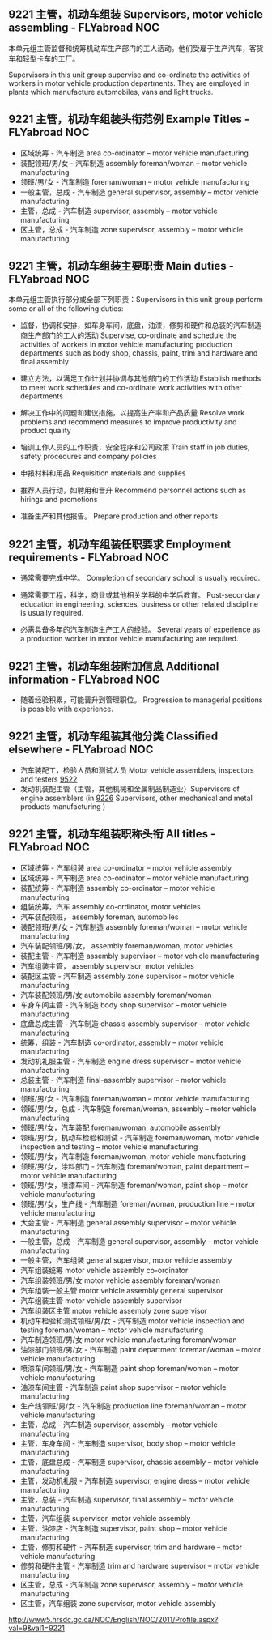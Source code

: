 ## 9221 主管，机动车组装 Supervisors, motor vehicle assembling - FLYabroad NOC

本单元组主管监督和统筹机动车生产部门的工人活动。他们受雇于生产汽车，客货车和轻型卡车的工厂。

Supervisors in this unit group supervise and co-ordinate the activities of workers in motor vehicle production departments. They are employed in plants which manufacture automobiles, vans and light trucks.

## 9221 主管，机动车组装头衔范例 Example Titles - FLYabroad NOC

* 区域统筹 - 汽车制造 area co-ordinator – motor vehicle manufacturing
* 装配领班/男/女 - 汽车制造 assembly foreman/woman – motor vehicle manufacturing
* 领班/男/女 - 汽车制造 foreman/woman – motor vehicle manufacturing
* 一般主管，总成 - 汽车制造 general supervisor, assembly – motor vehicle manufacturing
* 主管，总成 - 汽车制造 supervisor, assembly – motor vehicle manufacturing
* 区主管，总成 - 汽车制造 zone supervisor, assembly – motor vehicle manufacturing

## 9221 主管，机动车组装主要职责 Main duties - FLYabroad NOC

本单元组主管执行部分或全部下列职责：Supervisors in this unit group perform some or all of the following duties:

* 监督，协调和安排，如车身车间，底盘，油漆，修剪和硬件和总装的汽车制造商生产部门的工人的活动
Supervise, co-ordinate and schedule the activities of workers in motor vehicle manufacturing production departments such as body shop, chassis, paint, trim and hardware and final assembly

* 建立方法，以满足工作计划并协调与其他部门的工作活动
Establish methods to meet work schedules and co-ordinate work activities with other departments

* 解决工作中的问题和建议措施，以提高生产率和产品质量
Resolve work problems and recommend measures to improve productivity and product quality

* 培训工作人员的工作职责，安全程序和公司政策
Train staff in job duties, safety procedures and company policies

* 申报材料和用品
Requisition materials and supplies

* 推荐人员行动，如聘用和晋升
Recommend personnel actions such as hirings and promotions

* 准备生产和其他报告。
Prepare production and other reports.

## 9221 主管，机动车组装任职要求 Employment requirements - FLYabroad NOC

* 通常需要完成中学。
Completion of secondary school is usually required.

* 通常需要工程，科学，商业或其他相关学科的中学后教育。
Post-secondary education in engineering, sciences, business or other related discipline is usually required.

* 必需具备多年的汽车制造生产工人的经验。
Several years of experience as a production worker in motor vehicle manufacturing are required.

## 9221 主管，机动车组装附加信息 Additional information - FLYabroad NOC

* 随着经验积累，可能晋升到管理职位。
Progression to managerial positions is possible with experience.

## 9221 主管，机动车组装其他分类 Classified elsewhere - FLYabroad NOC

* 汽车装配工，检验人员和测试人员 Motor vehicle assemblers, inspectors and testers [9522](9522)
* 发动机装配主管（主管，其他机械和金属制品制造业）Supervisors of engine assemblers (in [9226](9226) Supervisors, other mechanical and metal products manufacturing )

## 9221 主管，机动车组装职称头衔 All titles - FLYabroad NOC

* 区域统筹 - 汽车组装 area co-ordinator – motor vehicle assembly
* 区域统筹 - 汽车制造 area co-ordinator – motor vehicle manufacturing
* 装配统筹 - 汽车制造 assembly co-ordinator – motor vehicle manufacturing
* 组装统筹，汽车 assembly co-ordinator, motor vehicles
* 汽车装配领班， assembly foreman, automobiles
* 装配领班/男/女 - 汽车制造 assembly foreman/woman – motor vehicle manufacturing
* 汽车装配领班/男/女， assembly foreman/woman, motor vehicles
* 装配主管 - 汽车制造 assembly supervisor – motor vehicle manufacturing
* 汽车组装主管， assembly supervisor, motor vehicles
* 装配区主管 - 汽车制造 assembly zone supervisor – motor vehicle manufacturing
* 汽车装配领班/男/女 automobile assembly foreman/woman
* 车身车间主管 - 汽车制造 body shop supervisor – motor vehicle manufacturing
* 底盘总成主管 - 汽车制造 chassis assembly supervisor – motor vehicle manufacturing
* 统筹，组装 - 汽车制造 co-ordinator, assembly – motor vehicle manufacturing
* 发动机礼服主管 - 汽车制造 engine dress supervisor – motor vehicle manufacturing
* 总装主管 - 汽车制造 final-assembly supervisor – motor vehicle manufacturing
* 领班/男/女 - 汽车制造 foreman/woman – motor vehicle manufacturing
* 领班/男/女，总成 - 汽车制造 foreman/woman, assembly – motor vehicle manufacturing
* 领班/男/女，汽车装配 foreman/woman, automobile assembly
* 领班/男/女，机动车检验和测试 - 汽车制造 foreman/woman, motor vehicle inspection and testing – motor vehicle manufacturing
* 领班/男/女，汽车制造 foreman/woman, motor vehicle manufacturing
* 领班/男/女，涂料部门 - 汽车制造 foreman/woman, paint department – motor vehicle manufacturing
* 领班/男/女，喷漆车间 - 汽车制造 foreman/woman, paint shop – motor vehicle manufacturing
* 领班/男/女，生产线 - 汽车制造 foreman/woman, production line – motor vehicle manufacturing
* 大会主管 - 汽车制造 general assembly supervisor – motor vehicle manufacturing
* 一般主管，总成 - 汽车制造 general supervisor, assembly – motor vehicle manufacturing
* 一般主管，汽车组装 general supervisor, motor vehicle assembly
* 汽车组装统筹 motor vehicle assembly co-ordinator
* 汽车组装领班/男/女 motor vehicle assembly foreman/woman
* 汽车组装一般主管 motor vehicle assembly general supervisor
* 汽车组装主管 motor vehicle assembly supervisor
* 汽车组装区主管 motor vehicle assembly zone supervisor
* 机动车检验和测试领班/男/女 - 汽车制造 motor vehicle inspection and testing foreman/woman – motor vehicle manufacturing
* 汽车制造领班/男/女 motor vehicle manufacturing foreman/woman
* 油漆部门领班/男/女 - 汽车制造 paint department foreman/woman – motor vehicle manufacturing
* 喷漆车间领班/男/女 - 汽车制造 paint shop foreman/woman – motor vehicle manufacturing
* 油漆车间主管 - 汽车制造 paint shop supervisor – motor vehicle manufacturing
* 生产线领班/男/女 - 汽车制造 production line foreman/woman – motor vehicle manufacturing
* 主管，总成 - 汽车制造 supervisor, assembly – motor vehicle manufacturing
* 主管，车身车间 - 汽车制造 supervisor, body shop – motor vehicle manufacturing
* 主管，底盘总成 - 汽车制造 supervisor, chassis assembly – motor vehicle manufacturing
* 主管，发动机礼服 - 汽车制造 supervisor, engine dress – motor vehicle manufacturing
* 主管，总装 - 汽车制造 supervisor, final assembly – motor vehicle manufacturing
* 主管，汽车组装 supervisor, motor vehicle assembly
* 主管，油漆店 - 汽车制造 supervisor, paint shop – motor vehicle manufacturing
* 主管，修剪和硬件 - 汽车制造 supervisor, trim and hardware – motor vehicle manufacturing
* 修剪和硬件主管 - 汽车制造 trim and hardware supervisor – motor vehicle manufacturing
* 区主管，总成 - 汽车制造 zone supervisor, assembly – motor vehicle manufacturing
* 区主管，汽车组装 zone supervisor, motor vehicle assembly

http://www5.hrsdc.gc.ca/NOC/English/NOC/2011/Profile.aspx?val=9&val1=9221
